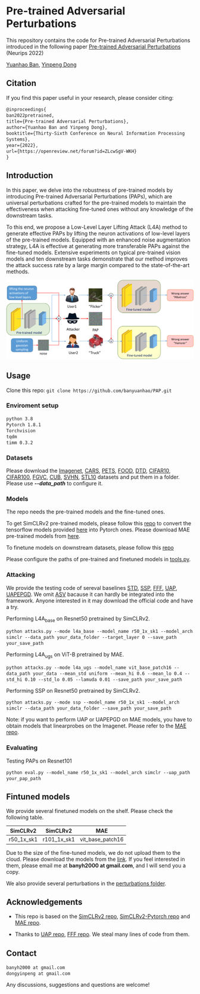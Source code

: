 # Pre-trained Adversarial Perturbations
This repository contains the code for Pre-trained Adversarial Perturbations introduced in the following paper 
[Pre-trained Adversarial Perturbations](https://arxiv.org/abs/2210.03372) (Neurips 2022)

[Yuanhao Ban](), [Yinpeng Dong](https://ml.cs.tsinghua.edu.cn/~yinpeng/)

## Citation
If you find this paper useful in your research, please consider citing:

```
@inproceedings{
ban2022pretrained,
title={Pre-trained Adversarial Perturbations},
author={Yuanhao Ban and Yinpeng Dong},
booktitle={Thirty-Sixth Conference on Neural Information Processing Systems},
year={2022},
url={https://openreview.net/forum?id=ZLcwSgV-WKH}
}
```


## Introduction
In this paper, we delve into the robustness of pre-trained models by introducing Pre-trained Adversarial Perturbations (PAPs), which are universal perturbations crafted for the pre-trained models to maintain the effectiveness when attacking fine-tuned ones without any knowledge of the downstream tasks. 

To this end, we propose a Low-Level Layer Lifting Attack (L4A) method to generate effective PAPs by lifting the neuron activations of low-level layers of the pre-trained models. Equipped with an enhanced noise augmentation strategy, L4A is effective at generating more transferable PAPs against the fine-tuned models. Extensive experiments on typical pre-trained vision models and ten downstream tasks demonstrate that our method improves the attack success rate by a large margin compared to the state-of-the-art methods.

![A demonstration of PAPs](demos/rebuttal.png)

## Usage 
Clone this repo: ```git clone https://github.com/banyuanhao/PAP.git```

### Enviroment setup
```
python 3.8
Pytorch 1.8.1
Torchvision
tqdm
timm 0.3.2
```

### Datasets
Please download the [Imagenet](https://image-net.org/index.php), [CARS](https://ai.stanford.edu/~jkrause/cars/car_dataset.html), [PETS](https://www.robots.ox.ac.uk/~vgg/data/pets/), [FOOD](https://data.vision.ee.ethz.ch/cvl/datasets_extra/food-101/), [DTD](https://www.robots.ox.ac.uk/~vgg/data/dtd/), [CIFAR10](https://www.cs.toronto.edu/~kriz/cifar.html), [CIFAR100](https://www.cs.toronto.edu/~kriz/cifar.html), [FGVC](https://www.robots.ox.ac.uk/~vgg/data/fgvc-aircraft/), [CUB](http://www.vision.caltech.edu/visipedia/CUB-200-2011.html), [SVHN](http://ufldl.stanford.edu/housenumbers/), [STL10](https://cs.stanford.edu/~acoates/stl10/) datasets and put them in a folder. 
Please use ***--data_path*** to configure it.

### Models
The repo needs the pre-trained models and the fine-tuned ones.

To get SimCLRv2 pre-trained models, please follow this [repo](https://github.com/Separius/SimCLRv2-Pytorch) to convert the tensorflow models provided [here](https://github.com/google-research/simclr) into Pytorch ones. Please download MAE pre-trained models from [here](https://github.com/facebookresearch/mae).

To finetune models on downstream datasets, please follow this [repo](finetuning/SimCLR/README.md)

Please configure the paths of pre-trained and finetuned models in [tools.py](tools.py).


### Attacking
We provide the testing code of sereval baselines [STD](https://openaccess.thecvf.com/content_CVPR_2020/papers/Lu_Enhancing_Cross-Task_Black-Box_Transferability_of_Adversarial_Examples_With_Dispersion_Reduction_CVPR_2020_paper.pdf), [SSP](https://arxiv.org/abs/2006.04924), [FFF](https://arxiv.org/abs/1707.05572), [UAP](https://arxiv.org/abs/1610.08401), [UAPEPGD](https://ieeexplore.ieee.org/abstract/document/9191288/). 
We omit [ASV](https://arxiv.org/abs/1709.03582) bacause it can hardly be integrated into the framework. Anyone interested in it may download the official code and have a try.

Performing L4A<sub>base</sub> on Resnet50 pretrained by SimCLRv2. 
```
python attacks.py --mode l4a_base --model_name r50_1x_sk1 --model_arch simclr --data_path your_data_folder --target_layer 0 --save_path your_save_path
```

Performing L4A<sub>ugs</sub> on ViT-B pretrained by MAE.
```
python attacks.py --mode l4a_ugs --model_name vit_base_patch16 --data_path your_data --mean_std uniform --mean_hi 0.6 --mean_lo 0.4 --std_hi 0.10 --std_lo 0.05 --lamuda 0.01 --save_path your_save_path
```

Performing SSP on Resnet50 pretrained by SimCLRv2. 
```
python attacks.py --mode ssp --model_name r50_1x_sk1 --model_arch simclr --data_path your_data_folder --save_path your_save_path
```

Note: if you want to perform UAP or UAPEPGD on MAE models, you have to obtain models that linearprobes on the Imagenet.
Please refer to the [MAE repo](https://github.com/facebookresearch/mae).

### Evaluating
Testing PAPs on Resnet101
```
python eval.py --model_name r50_1x_sk1 --model_arch simclr --uap_path your_pap_path
```

## Fintuned models
We provide several finetuned models on the shelf. Please check the following table.

|  SimCLRv2   | SimCLRv2  | MAE |
|  ----  | ----  | ----  |
| r50_1x_sk1  | r101_1x_sk1 | vit_base_patch16 |

Due to the size of the fine-tuned models, we do not upload them to the cloud. Please download the models from the [link](https://cloud.tsinghua.edu.cn/d/796d38871dee46178c8b/).
If you feel interested in them, please email me at **banyh2000 at gmail.com**, and I will send you a copy. 

We also provide several perturbations in the [perturbations folder](perturbations).

## Acknowledgements
* This repo is based on the [SimCLRv2 repo](https://github.com/google-research/simclr), [SimCLRv2-Pytorch repo](https://github.com/Separius/SimCLRv2-Pytorch) and [MAE repo](https://github.com/facebookresearch/mae).

* Thanks to [UAP repo](https://github.com/NetoPedro/Universal-Adversarial-Perturbations-Pytorch), [FFF repo](https://github.com/val-iisc/fast-feature-fool). We steal many lines of code from them.

## Contact
```
banyh2000 at gmail.com  
dongyinpeng at gmail.com
```

Any discussions, suggestions and questions are welcome!
